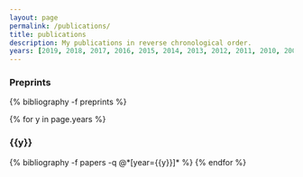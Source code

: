 ```yaml
---
layout: page
permalink: /publications/
title: publications
description: My publications in reverse chronological order.
years: [2019, 2018, 2017, 2016, 2015, 2014, 2013, 2012, 2011, 2010, 2006]
---
```



<h3 class="year">Preprints</h3>
{% bibliography -f preprints %}

{% for y in page.years %}
  <h3 class="year">{{y}}</h3>
  {% bibliography -f papers -q @*[year={{y}}]* %}
{% endfor %}
